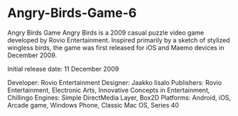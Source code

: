 # Angry-Birds-Game-6

Angry Birds Game
Angry Birds is a 2009 casual puzzle video game developed by Rovio Entertainment.
Inspired primarily by a sketch of stylized wingless birds, the game was first released for iOS and Maemo devices in December 2009.

Initial release date: 11 December 2009

Developer: Rovio Entertainment 
Designer: Jaakko Iisalo
Publishers: Rovio Entertainment, Electronic Arts, Innovative Concepts in Entertainment, Chillingo 
Engines: Simple DirectMedia Layer, Box2D Platforms: Android, iOS, Arcade game, Windows Phone, Classic Mac OS, Series 40
